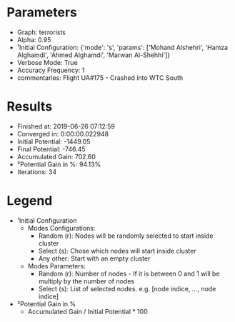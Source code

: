 # Parameters
- Graph:                  terrorists
- Alpha:                  0.95
- ¹Initial Configuration: {'mode': 's', 'params': ['Mohand Alshehri', 'Hamza Alghamdi', 'Ahmed Alghamdi', 'Marwan Al-Shehhi']}
- Verbose Mode:           True
- Accuracy Frequency:     1
- commentaries:           Flight UA#175 - Crashed into WTC South

# Results
- Finished at:            2019-06-26 07:12:59
- Converged in:           0:00:00.022948
- Initial Potential:      -1449.05
- Final Potential:        -746.45
- Accumulated Gain:       702.60
- ²Potential Gain in %:   94.13%
- Iterations:             34

# Legend
- ¹Initial Configuration
  - Modes Configurations:
    - Random (r): Nodes will be randomly selected to start inside cluster
    - Select (s): Chose which nodes will start inside cluster
    - Any other:  Start with an empty cluster
  - Modes Parameters:
    - Random (r): Number of nodes - If it is between 0 and 1 will be multiply by the number of nodes
    - Select (s): List of selected nodes. e.g. [node indice, ..., node indice]
- ²Potential Gain in %
  - Accumulated Gain / Initial Potential * 100
